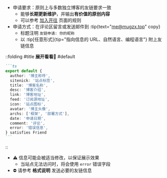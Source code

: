 <!-- 友链页面的“申请友链”要求 -->

- 申请要求：原则上与多数独立博客的友链要求一致
  - 能够**长期更新维护**，并输出**有价值的原创内容**
  - 可以参考 [加入开往](https://www.travellings.cn/docs/join.html) 页面的规则
- 申请方式：在评论区留言或发送邮件到 :tip{text="me@mugzx.top" copy}
  - 标题注明 `友链申请: 你的昵称`
  - 以 :tip[任意形式]{tip="指向信息的 URL、自然语言、编程语言"} 附上友链信息

::folding
#title
**展开看看👀**
#default
````md
```ts
export default {
  author: '博主称呼',
  sitenick: '站点标签',
  title: '博客名称',
  desc: '博客介绍',
  link: '博客地址',
  feed: '订阅源地址',
  icon: '站点图标',
  avatar: '博主头像',
  archs: ['框架', '部署方式'],
  date: '申请日期',
  comment: '评论',
  error: '错误信息',
} satisfies Friend
```
````
::
- ⚠️ 信息可能会被适当修改，以保证展示效果
  - 当站点无法访问时，将会使用 `error` 错误字段
- ⛔ 请参考 **格式说明** 发送必要的友链信息
